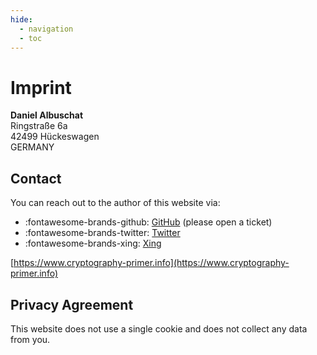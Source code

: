 ```yaml
---
hide:
  - navigation
  - toc
---
```


# Imprint

__Daniel Albuschat__<br/>
Ringstraße 6a<br/>
42499 Hückeswagen<br/>
GERMANY<br/>

## Contact

You can reach out to the author of this website via:

- :fontawesome-brands-github: [GitHub](https://github.com/daniel-kun/cryptography-primer.info) (please open a ticket)<br/>
- :fontawesome-brands-twitter: [Twitter](https://twitter.com/dalbuschat)<br/>
- :fontawesome-brands-xing: [Xing](https://www.xing.com/profile/Daniel_Albuschat/cv)<br/>

[https://www.cryptography-primer.info](https://www.cryptography-primer.info)

## Privacy Agreement

This website does not use a single cookie and does not collect any data from you.
